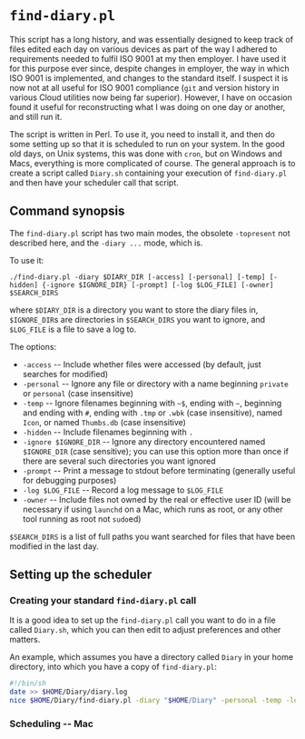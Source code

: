 # `find-diary.pl`

This script has a long history, and was essentially designed to keep track of files edited each day on various devices as part of the way I adhered to requirements needed to fulfil ISO 9001 at my then employer. I have used it for this purpose ever since, despite changes in employer, the way in which ISO 9001 is implemented, and changes to the standard itself. I suspect it is now not at all useful for ISO 9001 compliance (`git` and version history in various Cloud utilities now being far superior). However, I have on occasion found it useful for reconstructing what I was doing on one day or another, and still run it.

The script is written in Perl. To use it, you need to install it, and then do some setting up so that it is scheduled to run on your system. In the good old days, on Unix systems, this was done with `cron`, but on Windows and Macs, everything is more complicated of course. The general approach is to create a script called `Diary.sh` containing your execution of `find-diary.pl` and then have your scheduler call that script.

## Command synopsis

The `find-diary.pl` script has two main modes, the obsolete `-topresent` not described here, and the `-diary ...` mode, which is.

To use it:

`./find-diary.pl -diary $DIARY_DIR [-access] [-personal] [-temp] [-hidden] {-ignore $IGNORE_DIR} [-prompt] [-log $LOG_FILE] [-owner] $SEARCH_DIRS`

where `$DIARY_DIR` is a directory you want to store the diary files in, `$IGNORE_DIR`s are directories in `$SEARCH_DIRS` you want to ignore, and `$LOG_FILE` is a file to save a log to. 

The options:

  + `-access` -- Include whether files were accessed (by default, just searches for modified)
  + `-personal` -- Ignore any file or directory with a name beginning `private` or `personal` (case insensitive)
  + `-temp` -- Ignore filenames beginning with `~$`, ending with `~`, beginning and ending with `#`, ending with `.tmp` or `.wbk` (case insensitive), named `Icon`, or named `Thumbs.db` (case insensitive)
  + `-hidden` -- Include filenames beginning with `.`
  + `-ignore $IGNORE_DIR` -- Ignore any directory encountered named `$IGNORE_DIR` (case sensitive); you can use this option more than once if there are several such directories you want ignored
  + `-prompt` -- Print a message to stdout before terminating (generally useful for debugging purposes)
  + `-log $LOG_FILE` -- Record a log message to `$LOG_FILE`
  + `-owner` -- Include files not owned by the real or effective user ID (will be necessary if using `launchd` on a Mac, which runs as root, or any other tool running as root not `sudo`ed)

`$SEARCH_DIRS` is a list of full paths you want searched for files that have been modified in the last day.

## Setting up the scheduler

### Creating your standard `find-diary.pl` call

It is a good idea to set up the `find-diary.pl` call you want to do in a file called `Diary.sh`, which you can then edit to adjust preferences and other matters.

An example, which assumes you have a directory called `Diary` in your home directory, into which you have a copy of `find-diary.pl`:

```sh
#!/bin/sh
date >> $HOME/Diary/diary.log
nice $HOME/Diary/find-diary.pl -diary "$HOME/Diary" -personal -temp -log "$HOME/Diary/diary-log-`hostname`.txt" $HOME/Documents $HOME/Dropbox "$HOME/Google Drive"
```

### Scheduling -- Mac

